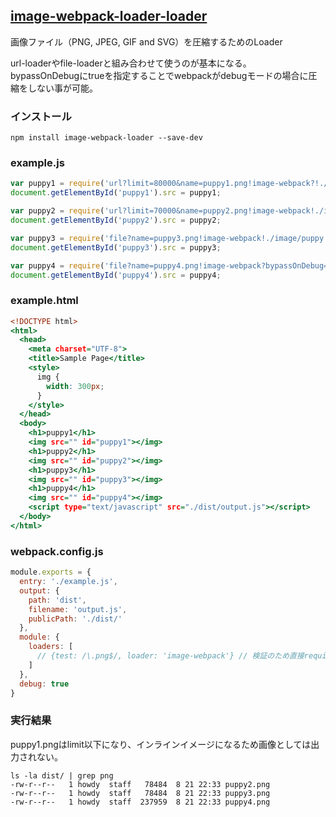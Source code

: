 ## [image-webpack-loader-loader](https://github.com/tcoopman/image-webpack-loader)
画像ファイル（PNG, JPEG, GIF and SVG）を圧縮するためのLoader

url-loaderやfile-loaderと組み合わせて使うのが基本になる。  
bypassOnDebugにtrueを指定することでwebpackがdebugモードの場合に圧縮をしない事が可能。

### インストール

```console
npm install image-webpack-loader --save-dev
```

### example.js

```javascript:example.js
var puppy1 = require('url?limit=80000&name=puppy1.png!image-webpack?!./image/puppy.png');
document.getElementById('puppy1').src = puppy1;

var puppy2 = require('url?limit=70000&name=puppy2.png!image-webpack!./image/puppy.png');
document.getElementById('puppy2').src = puppy2;

var puppy3 = require('file?name=puppy3.png!image-webpack!./image/puppy.png');
document.getElementById('puppy3').src = puppy3;

var puppy4 = require('file?name=puppy4.png!image-webpack?bypassOnDebug=true!./image/puppy.png');
document.getElementById('puppy4').src = puppy4;
```

### example.html

```html:example.html
<!DOCTYPE html>
<html>
  <head>
    <meta charset="UTF-8">
    <title>Sample Page</title>
    <style>
      img {
        width: 300px;
      }
    </style>
  </head>
  <body>
    <h1>puppy1</h1>
    <img src="" id="puppy1"></img>
    <h1>puppy2</h1>
    <img src="" id="puppy2"></img>
    <h1>puppy3</h1>
    <img src="" id="puppy3"></img>
    <h1>puppy4</h1>
    <img src="" id="puppy4"></img>
    <script type="text/javascript" src="./dist/output.js"></script>
  </body>
</html>
```

### webpack.config.js

```javascript:webpack.config.js
module.exports = {
  entry: './example.js',
  output: {
    path: 'dist',
    filename: 'output.js',
    publicPath: './dist/'
  },
  module: {
    loaders: [
      // {test: /\.png$/, loader: 'image-webpack'} // 検証のため直接requireの方に記載
    ]
  },
  debug: true
}
```

### 実行結果

puppy1.pngはlimit以下になり、インラインイメージになるため画像としては出力されない。

```console 
ls -la dist/ | grep png
-rw-r--r--   1 howdy  staff   78484  8 21 22:33 puppy2.png
-rw-r--r--   1 howdy  staff   78484  8 21 22:33 puppy3.png
-rw-r--r--   1 howdy  staff  237959  8 21 22:33 puppy4.png
```
